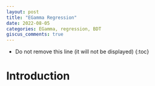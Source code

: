 ```yaml
---
layout: post
title: "EGamma Regression"
date: 2022-08-05
categories: EGamma, regression, BDT
giscus_comments: true
---
```


- Do not remove this line (it will not be displayed)
  {:toc}

# Introduction

#
